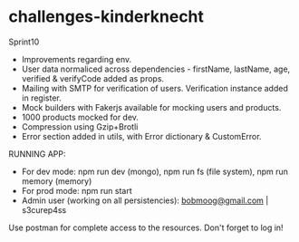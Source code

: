# challenges-kinderknecht

Sprint10
- Improvements regarding env.
- User data normaliced across dependencies - firstName, lastName, age, verified & verifyCode added as props.
- Mailing with SMTP for verification of users. Verification instance added in register.
- Mock builders with Fakerjs available for mocking users and products.
- 1000 products mocked for dev.
- Compression using Gzip+Brotli
- Error section added in utils, with Error dictionary & CustomError. 

RUNNING APP:
- For dev mode: npm run dev (mongo), npm run fs (file system), npm run memory (memory)
- For prod mode: npm run start
- Admin user (working on all persistencies): bobmoog@gmail.com | s3curep4ss

Use postman for complete access to the resources. Don't forget to log in!